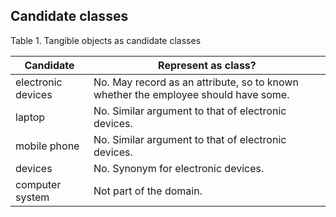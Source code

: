 ## Candidate classes

Table 1. Tangible objects as candidate classes

| Candidate          | Represent as class?                                                                |
| ------------------ | ---------------------------------------------------------------------------------- |
| electronic devices | No. May record as an attribute, so to known whether the employee should have some. |
| laptop             | No. Similar argument to that of electronic devices.                                |
| mobile phone       | No. Similar argument to that of electronic devices.                                |
| devices            | No. Synonym for electronic devices.                                                |
| computer system    | Not part of the domain.                                                            |
